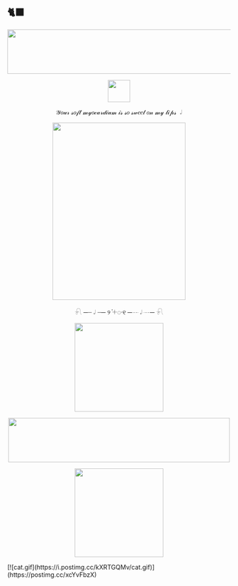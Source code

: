 ## 🐈‍⬛
<p align="center">
      <img width="600" height="100" src="https://psv4.userapi.com/s/v1/d/xLn86j8vJQbsY34nIR6oa8kyAUKTGxnjg__cyNH8g_EsyOf4CFqS9hKO5Yity9drYBRxkJZgHGxLp3i280T50Pao_3x9aPVuycfmQYiB8ghPsIOZFDUFzg/IMG_20250422_135357.png">
</p>



<p align="center">
      <img width="50" height="50" src="https://psv4.userapi.com/s/v1/d/SGvh5ePa2gg58qd3hjmi8gdoqN3QbaHlBsTP4quPXFuwNBa4lwXSh-VjXOx_1uZsldbJmamgns9E82cBXJSU2JLg4WBg6NWdDmybIlD9fVAFrBdM2N-uOw/removed.png">
</p>
<p align="center">
𝒴𝑜𝓊𝓇 𝓈𝑜𝒻𝓉 𝓂𝓎𝑜𝒸𝒶𝓇𝒹𝒾𝓊𝓂 𝒾𝓈 𝓈𝑜 𝓈𝓌𝑒𝑒𝓉 𝑜𝓃 𝓂𝓎 𝓁𝒾𝓅𝓈  𝆹𝅥 
 </p>   


 
<p align="center">
      <img width="300" height="400" src="https://psv4.userapi.com/s/v1/d/N60HYC4bqGntd6GN0XnTt0_Nse4m7tNEa3J4UrFkibhfUMyLOZ-xEtDQL6zsTxiolON1ZCU9ULijFc_9p7SBCSvm8ETO6Lk-3WqmfLQ15e1t8gpb5V2ACw/Bez_nazvania22_20250421205336.png">
</p>


<p align="center">
𓍯 ─┈ 𝆹𝅥 ┈─  ୨   ֗𓇬᮫   ୧  ─┈ 𝆹𝅥 ┈─ 𓍯
</p>

<p align="center">
      <img width="200" height="200" src="https://psv4.userapi.com/s/v1/d/dofOiHMiIAFVl-Fu3q1rO4CaoUPf3BUF1FFbEIS_e7iEqlzr92bQulsa6o0dwAqUwM-0LlmkWQ8CLKFNc-Jf-eyH1lHIqHJK59yn9tqt90JkgS3mYn6_xQ/Bez_nazvania24_20250421213809.png">
</p>
<p align="center">
      <img width="500" height="100" src="https://psv4.userapi.com/s/v1/d/9DaHCVXgWgi1e4vPMrImNf_NgPGSV7VnDDnXySN23mUyK68GoXJJjanRj2cWf8jWHVf9_yPAcz949Fe2vCbDl8Uq7QePdVGJQqm9OMkCMRoklIgK2VYzIA/IMG_20250422_140216.png">
</p>

<p align="center">
      <img width="200" height="200" src="[![cat.gif](https://i.postimg.cc/kXRTGQMv/cat.gif)](https://postimg.cc/xcYvFbzX)">
</p>
[![cat.gif](https://i.postimg.cc/kXRTGQMv/cat.gif)](https://postimg.cc/xcYvFbzX)



